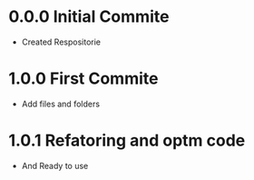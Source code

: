 # 0.0.0 Initial Commite
- Created Respositorie
# 1.0.0 First Commite
- Add files and folders
# 1.0.1 Refatoring and optm code
- And Ready to use
